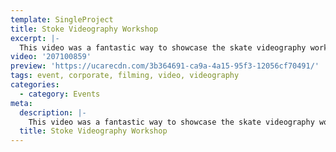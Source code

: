 ```yaml
---
template: SingleProject
title: Stoke Videography Workshop
excerpt: |-
  This video was a fantastic way to showcase the skate videography workshop created by the team at Stoke Skate . The workshop was hosted at the Q1 building in Surfers Paradise – with professional videographers, editors and skateboarders showing the participants inside knowledge about skate videography.
video: '207100859'
preview: 'https://ucarecdn.com/3b364691-ca9a-4a15-95f3-12056cf70491/'
tags: event, corporate, filming, video, videography
categories:
  - category: Events
meta:
  description: |-
    This video was a fantastic way to showcase the skate videography workshop created by the team at Stoke Skate . The workshop was hosted at the Q1 building in Surfers Paradise – with professional videographers, editors and skateboarders showing the participants inside knowledge about skate videography.
  title: Stoke Videography Workshop
---
```

